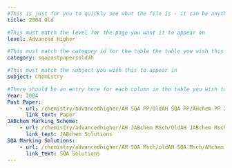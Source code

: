 ```yaml
---
#This is just for you to quickly see what the file is - it can be anything you want
title: 2004 Old

#This must match the level for the page you want it to appear on
level: Advanced Higher

#This must match the category id for the table the table you wish this to appear in
category: sqapastpapersoldah

#This must match the subject you wish this to appear in
subject: Chemistry

#There should be an entry here for each column in the table you wish to populate:
Year: 2004
Past Paper:
    - url: /chemistry/advancedhigher/AH SQA PP/OldAH SQA PP/AHchem PP 2004.pdf
      link_text: Paper
JABchem Marking Scheme:
    - url: /chemistry/advancedhigher/AH JABchem MSch/OldAH JABchem Msch/AH JABchem Msch 2004.pdf
      link_text: JABchem Solutions
SQA Marking Solutions:
    - url: /chemistry/advancedhigher/AH SQA Msch/oldAH SQA Msch/AHchem SQA Msch 2004.pdf
      link_text: SQA Solutions
---
```


